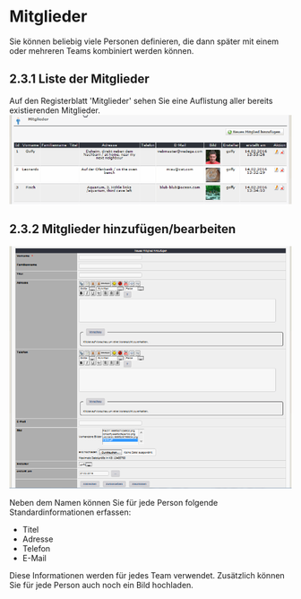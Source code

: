 # Mitglieder

Sie können beliebig viele Personen definieren, die dann später mit einem oder mehreren Teams kombiniert werden können.

## 2.3.1 Liste der Mitglieder

Auf den Registerblatt 'Mitglieder' sehen Sie eine Auflistung aller bereits existierenden Mitglieder. ![](../../.gitbook/assets/2admin_members_list.png)

## 2.3.2 Mitglieder hinzufügen/bearbeiten

![](../../.gitbook/assets/2admin_members_add.png)

Neben dem Namen können Sie für jede Person folgende Standardinformationen erfassen:

* Titel
* Adresse
* Telefon
* E-Mail

Diese Informationen werden für jedes Team verwendet. Zusätzlich können Sie für jede Person auch noch ein Bild hochladen.

